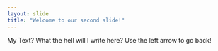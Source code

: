 ```yaml
---
layout: slide
title: "Welcome to our second slide!"
---
```

My Text? What the hell will I write here?
Use the left arrow to go back!
